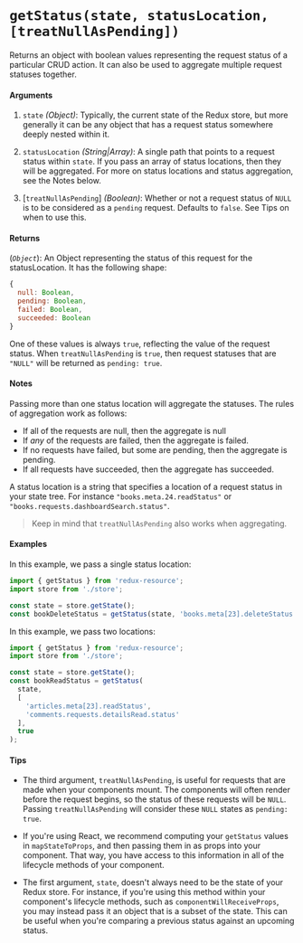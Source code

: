 # `getStatus(state, statusLocation, [treatNullAsPending])`

Returns an object with boolean values representing the request status of a
particular CRUD action. It can also be used to aggregate multiple request
statuses together.

#### Arguments

1. `state` *(Object)*: Typically, the current state of the Redux store, but
  more generally it can be any object that has a request status somewhere deeply
  nested within it.

3. `statusLocation` *(String|Array)*: A single path that points to a request
  status within `state`. If you pass an array of status locations, then they
  will be aggregated. For more on status locations and status aggregation, see
  the Notes below.

4. [`treatNullAsPending`] *(Boolean)*: Whether or not a request status of `NULL` is
  to be considered as a `pending` request. Defaults to `false`. See Tips on
  when to use this.

#### Returns

(*`Object`*): An Object representing the status of this request for the
  statusLocation. It has the following shape:

  ```js
  {
    null: Boolean,
    pending: Boolean,
    failed: Boolean,
    succeeded: Boolean
  }
  ```

  One of these values is always `true`, reflecting the value of the request
  status. When `treatNullAsPending` is `true`, then request statuses that are
  `"NULL"` will be returned as `pending: true`.

#### Notes

Passing more than one status location will aggregate the statuses. The rules of
aggregation work as follows:

- If all of the requests are null, then the aggregate is null
- If *any* of the requests are failed, then the aggregate is failed.
- If no requests have failed, but some are pending, then the aggregate is pending.
- If all requests have succeeded, then the aggregate has succeeded.

A status location is a string that specifies a location of a request status in
your state tree. For instance `"books.meta.24.readStatus"` or
`"books.requests.dashboardSearch.status"`.

> Keep in mind that `treatNullAsPending` also works when aggregating.

#### Examples

In this example, we pass a single status location:

```js
import { getStatus } from 'redux-resource';
import store from './store';

const state = store.getState();
const bookDeleteStatus = getStatus(state, 'books.meta[23].deleteStatus');
```

In this example, we pass two locations:

```js
import { getStatus } from 'redux-resource';
import store from './store';

const state = store.getState();
const bookReadStatus = getStatus(
  state,
  [
    'articles.meta[23].readStatus',
    'comments.requests.detailsRead.status'
  ],
  true
);
```

#### Tips

- The third argument, `treatNullAsPending`, is useful for requests that are made when
  your components mount. The components will often render before the request
  begins, so the status of these requests will be `NULL`. Passing `treatNullAsPending`
  will consider these `NULL` states as `pending: true`.

- If you're using React, we recommend computing your `getStatus` values in
  `mapStateToProps`, and then passing them in as props into your component. That
  way, you have access to this information in all of the lifecycle methods of
  your component.

- The first argument, `state`, doesn't always need to be the state of your
  Redux store. For instance, if you're using this method within your component's
  lifecycle methods, such as `componentWillReceiveProps`, you may instead pass
  it an object that is a subset of the state. This can be useful when you're
  comparing a previous status against an upcoming status.
